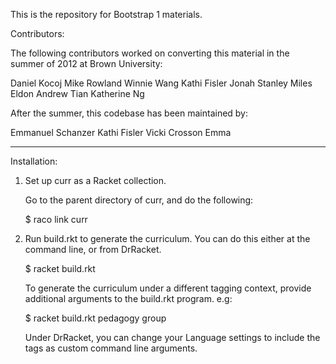 This is the repository for Bootstrap 1 materials.

Contributors:

The following contributors worked on converting this material in the
summer of 2012 at Brown University:

  Daniel Kocoj
  Mike Rowland
  Winnie Wang
  Kathi Fisler
  Jonah Stanley
  Miles Eldon
  Andrew Tian
  Katherine Ng


After the summer, this codebase has been maintained by:

  Emmanuel Schanzer
  Kathi Fisler
  Vicki Crosson
  Emma



----------------------------------------------------------------------

Installation:

1.  Set up curr as a Racket collection.

    Go to the parent directory of curr, and do the following:

    $ raco link curr


2.  Run build.rkt to generate the curriculum.  You can do this either
at the command line, or from DrRacket.

    $ racket build.rkt

    To generate the curriculum under a different tagging context,
    provide additional arguments to the build.rkt program.  e.g:

    $ racket build.rkt pedagogy group

    Under DrRacket, you can change your Language settings to include
    the tags as custom command line arguments.

